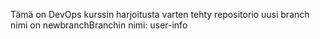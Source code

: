 Tämä on DevOps kurssin harjoitusta varten tehty repositorio
uusi branch nimi on newbranchBranchin nimi: user-info
